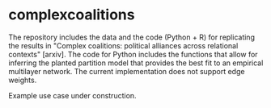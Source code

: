 # complexcoalitions

The repository includes the data and the code (Python + R) for replicating the results in "Complex coalitions: political alliances across relational contexts" [arxiv]. The code for Python includes the functions that allow for inferring the planted partition model that provides the best fit to an empirical multilayer network. The current implementation does not support edge weights.

Example use case under construction.
